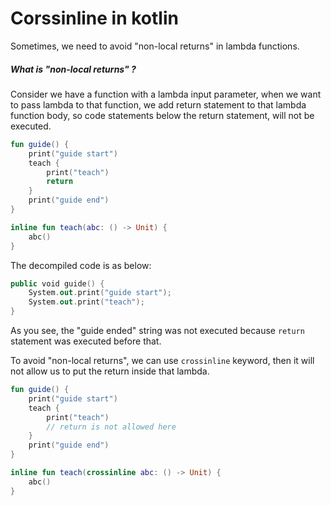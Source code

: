 # Corssinline in kotlin

Sometimes, we need to avoid "non-local returns" in lambda functions.

##### What is "non-local returns" ?

Consider we have a function with a lambda input parameter, when we want to pass lambda to that function, we add return statement to that lambda function body, so code statements below the return statement, will not be executed.

```kotlin
fun guide() {
    print("guide start")
    teach {
        print("teach")
        return
    }
    print("guide end")
}

inline fun teach(abc: () -> Unit) {
    abc()
}
```

The decompiled code is as below:

```kotlin
public void guide() {
    System.out.print("guide start");
    System.out.print("teach");
}
```

As you see, the "guide ended" string was not executed because `return` statement was executed before that.

To avoid "non-local returns", we can use `crossinline` keyword, then it will not allow us to put the return inside that lambda.

```kotlin
fun guide() {
    print("guide start")
    teach {
        print("teach")
        // return is not allowed here
    }
    print("guide end")
}

inline fun teach(crossinline abc: () -> Unit) {
    abc()
}
```


